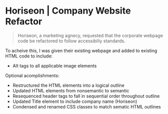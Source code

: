 # Horiseon | Company Website Refactor

> Horiseon, a marketing agnecy, requested that the corporate webpage code be refactored to follow accessibiliy standards.

To acheive this, I was given their existing webpage and added to existing HTML code to include:

* Alt tags to all applicable image elements

Optional acomplishments:

* Restructured the HTML elements into a logical outline
* Updated HTML elements from nonsemantic to semantic
* Resequenced header tags to fall in sequential order throughout outline
* Updated Title element to include company name (Horiseon)
* Condensed and renamed CSS classes to match sematic HTML outlines



